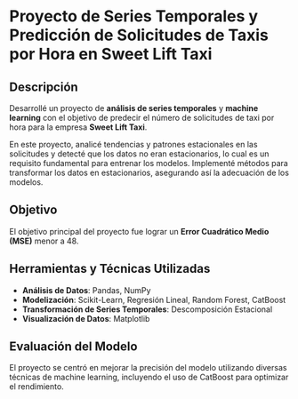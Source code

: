 # Proyecto de Series Temporales y Predicción de Solicitudes de Taxis por Hora en Sweet Lift Taxi

## Descripción
Desarrollé un proyecto de **análisis de series temporales** y **machine learning** con el objetivo de predecir el número de solicitudes de taxi por hora para la empresa **Sweet Lift Taxi**.

En este proyecto, analicé tendencias y patrones estacionales en las solicitudes y detecté que los datos no eran estacionarios, lo cual es un requisito fundamental para entrenar los modelos. Implementé métodos para transformar los datos en estacionarios, asegurando así la adecuación de los modelos.

## Objetivo
El objetivo principal del proyecto fue lograr un **Error Cuadrático Medio (MSE)** menor a 48.

## Herramientas y Técnicas Utilizadas
- **Análisis de Datos**: Pandas, NumPy
- **Modelización**: Scikit-Learn, Regresión Lineal, Random Forest, CatBoost
- **Transformación de Series Temporales**: Descomposición Estacional
- **Visualización de Datos**: Matplotlib

## Evaluación del Modelo
El proyecto se centró en mejorar la precisión del modelo utilizando diversas técnicas de machine learning, incluyendo el uso de CatBoost para optimizar el rendimiento.
